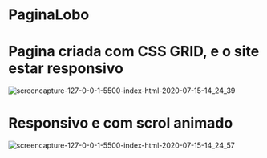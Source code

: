 # PaginaLobo
# Pagina criada com CSS GRID, e o site estar responsivo
![screencapture-127-0-0-1-5500-index-html-2020-07-15-14_24_39](https://user-images.githubusercontent.com/44319767/87575929-055c6200-c6a7-11ea-897a-534d63ea7aaa.png)
# Responsivo e com scrol animado
![screencapture-127-0-0-1-5500-index-html-2020-07-15-14_24_57](https://user-images.githubusercontent.com/44319767/87575939-07262580-c6a7-11ea-9aa7-d8aa1fc3bb4e.png)

